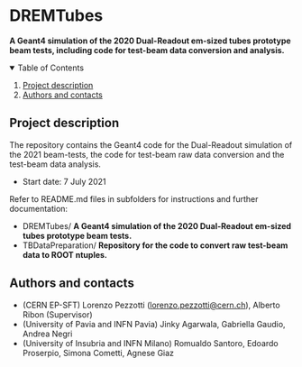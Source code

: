 # DREMTubes
**A Geant4 simulation of the 2020 Dual-Readout em-sized tubes prototype beam tests, including code for test-beam data conversion and analysis.**

<!-- TABLE OF CONTENTS -->
<details open="open">
  <summary>Table of Contents</summary>
  <ol>
    <li><a href="#project-description">Project description</a></li>
    <li><a href="#authors-and-contacts">Authors and contacts</a></li>
  </ol>                                           
</details>

<!--Project desription-->
## Project description
The repository contains the Geant4 code for the Dual-Readout simulation of the 2021 beam-tests, the code for test-beam raw data conversion and the test-beam data analysis. 
- Start date: 7 July 2021 

Refer to README.md files in subfolders for instructions and further documentation:
- DREMTubes/ **A Geant4 simulation of the 2020 Dual-Readout em-sized tubes prototype beam tests.**
- TBDataPreparation/ **Repository for the code to convert raw test-beam data to ROOT ntuples.**

<!--Authors and contacts-->
## Authors and contacts
- (CERN EP-SFT) Lorenzo Pezzotti (lorenzo.pezzotti@cern.ch), Alberto Ribon (Supervisor)
- (University of Pavia and INFN Pavia) Jinky Agarwala, Gabriella Gaudio, Andrea Negri
- (University of Insubria and INFN Milano) Romualdo Santoro, Edoardo Proserpio, Simona Cometti, Agnese Giaz
